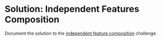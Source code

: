 # Solution: Independent Features Composition

Document the solution to the [independent feature composition](../../challenges/independent-features-composition) challenge.

